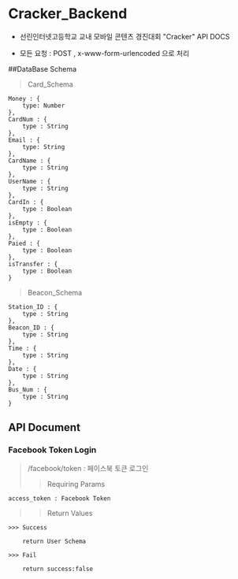 # Cracker_Backend

* 선린인터넷고등학교 교내 모바일 콘텐츠 경진대회 "Cracker" API DOCS

* 모든 요청 : POST , x-www-form-urlencoded 으로 처리

##DataBase Schema

> Card_Schema

    Money : {
        type: Number
    },
    CardNum : {
        type : String
    },
    Email : {
        type: String
    },
    CardName : {
        type : String
    },
    UserName : {
        type : String
    },
    CardIn : {
        type : Boolean
    },
    isEmpty : {
        type : Boolean
    },
    Paied : {
        type : Boolean
    },
    isTransfer : {
        type : Boolean
    }

> Beacon_Schema

    Station_ID : {
        type : String
    },
    Beacon_ID : {
        type : String
    },
    Time : {
        type : String
    },
    Date : {
        type : String
    },
    Bus_Num : {
        type : String
    }


## API Document

### Facebook Token Login

> /facebook/token : 페이스북 토큰 로그인
>> Requiring Params

    access_token : Facebook Token

>> Return Values

    >>> Success

        return User Schema

    >>> Fail

        return success:false
       
